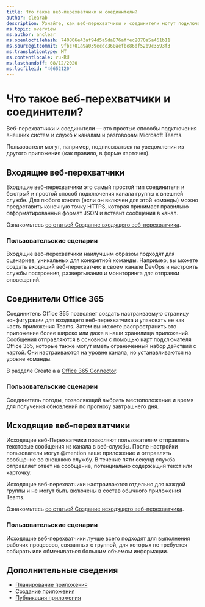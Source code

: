 ```yaml
---
title: Что такое веб-перехватчики и соединители?
author: clearab
description: Узнайте, как веб-перехватчики и соединители могут подключаться к веб-службам в клиенте Teams.
ms.topic: overview
ms.author: anclear
ms.openlocfilehash: 740806e43af94d5a5da876affec2070a5a461b11
ms.sourcegitcommit: 9fbc701a9a039ecdc360aefbe86df52b9c3593f3
ms.translationtype: MT
ms.contentlocale: ru-RU
ms.lasthandoff: 08/12/2020
ms.locfileid: "46652120"
---
```

# <a name="what-are-webhooks-and-connectors"></a>Что такое веб-перехватчики и соединители?

Веб-перехватчики и соединители — это простые способы подключения внешних систем и служб к каналам и разговорам Microsoft Teams.

Пользователи могут, например, подписываться на уведомления из другого приложения (как правило, в форме карточек).

## <a name="incoming-webhooks"></a>Входящие веб-перехватчики

Входящие веб-перехватчики это самый простой тип соединителя и быстрый и простой способ подключения канала группы к внешней службе. Для любого канала (если он включен для этой команды) можно предоставить конечную точку HTTPS, которая принимает правильно отформатированный формат JSON и вставит сообщения в канал.

Ознакомьтесь [со статьей Создание входящего веб-перехватчика](~/webhooks-and-connectors/how-to/add-incoming-webhook.md).

### <a name="user-scenarios"></a>Пользовательские сценарии

Входящие веб-перехватчики наилучшим образом подходят для сценариев, уникальных для конкретной команды. Например, вы можете создать входящий веб-перехватчик в своем канале DevOps и настроить службы построения, развертывания и мониторинга для отправки оповещений.

## <a name="office-365-connectors"></a>Соединители Office 365

Соединитель Office 365 позволяет создать настраиваемую страницу конфигурации для входящего веб-перехватчика и упаковать ее как часть приложения Teams. Затем вы можете распространить это приложение более широко или даже в наши хранилища приложений. Сообщения отправляются в основном с помощью карт подключателя Office 365, которые также могут иметь ограниченный набор действий с картой. Они настраиваются на уровне канала, но устанавливаются на уровне команды.

В разделе Create a a [Office 365 Connector](~/webhooks-and-connectors/how-to/connectors-creating.md).

### <a name="user-scenarios"></a>Пользовательские сценарии

Соединитель погоды, позволяющий выбрать местоположение и время для получения обновлений по прогнозу завтрашнего дня.

## <a name="outgoing-webhooks"></a>Исходящие веб-перехватчики

Исходящие веб-Перехватчики позволяют пользователям отправлять текстовые сообщения из канала в веб-службы. После настройки пользователи могут @mention ваше приложение и отправлять сообщение во внешнюю службу. В течение пяти секунд служба отправляет ответ на сообщение, потенциально содержащий текст или карточку.

Исходящие веб-перехватчики настраиваются отдельно для каждой группы и не могут быть включены в состав обычного приложения Teams.

Ознакомьтесь [со статьей Создание исходящего веб-перехватчика](~/webhooks-and-connectors/how-to/add-outgoing-webhook.md).

### <a name="user-scenarios"></a>Пользовательские сценарии

Исходящие веб-перехватчики лучше всего подходят для выполнения рабочих процессов, связанных с группой, для которых не требуется собирать или обмениваться большим объемом информации.

## <a name="learn-more"></a>Дополнительные сведения

* [Планирование приложения](../../concepts/extensibility-points.md)
* [Создание приложения](../../concepts/building-an-app.md)
* [Публикация приложения](../../concepts/deploy-and-publish/overview.md)
